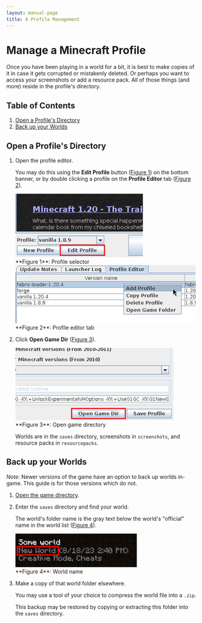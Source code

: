 ```yaml
---
layout: manual-page
title: 6 Profile Management
---
```


# Manage a Minecraft Profile
Once you have been playing in a world for a bit, it is best to make copies of it in case it gets corrupted or mistakenly deleted. Or perhaps you want to access your screenshots or add a resource pack. All of those things (and more) reside in the profile's directory.

## Table of Contents
1. [Open a Profile's Directory](#open-a-profiles-directory)
2. [Back up your Worlds](#back-up-your-worlds)

## Open a Profile's Directory
1. Open the profile editor.
   
   You may do this using the **Edit Profile** button ([Figure 1](#fig01)) on the bottom banner, or by double clicking a profile on the **Profile Editor** tab ([Figure 2](#fig02)).

   <span class="manual-figure" id="fig01">
   <a href="img/03/fig01-edit-profile.png"><img alt="Profile selector" src="img/03/fig01-edit-profile.png" /></a><br>
   **Figure 1**: Profile selector
   </span>
   
   <span class="manual-figure" id="fig02">
   <a href="img/02/fig01-profile-editor.png"><img alt="Profile editor tab" src="img/02/fig01-profile-editor.png" /></a><br>
   **Figure 2**: Profile editor tab
   </span>

2. Click **Open Game Dir** ([Figure 3](#fig03)).
   
   <span class="manual-figure" id="fig03">
   <a href="img/06/fig01-open-game-dir.png"><img alt="Open game directory" src="img/06/fig01-open-game-dir.png" /></a><br>
   **Figure 3**: Open game directory
   </span>
   
   Worlds are in the `saves` directory, screenshots in `screenshots`, and resource packs in `resourcepacks`.

## Back up your Worlds
_Note_: Newer versions of the game have an option to back up worlds in-game. This guide is for those versions which do not.

1. [Open the game directory](#open-a-profiles-directory).

2. Enter the `saves` directory and find your world.
   
   The world's folder name is the gray text below the world's "official" name in the world list ([Figure 4](#fig04)).

   <span class="manual-figure" id="fig04">
   <a href="img/06/fig02-world-name.png"><img alt="World name" src="img/06/fig02-world-name.png" /></a><br>
   **Figure 4**: World name
   </span>

3. Make a copy of that world folder elsewhere.
   
   You may use a tool of your choice to compress the world file into a `.zip`.

   This backup may be restored by copying or extracting this folder into the `saves` directory.
